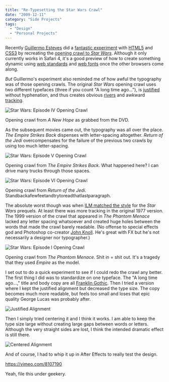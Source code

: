 ```yaml
---
title: "Re-Typesetting the Star Wars Crawl"
date: "2009-12-11"
category: "Side Projects"
tags:
  - "Design"
  - "Personal Projects"
---
```


Recently [Guillermo Esteves](http://www.gesteves.com/ "Guillermo Esteves – Web design & stuff.") did a [fantastic experiment](http://www.gesteves.com/experiments/starwars.html "Star Wars Episode IV: A NEW HOPE") with [HTML5](http://dev.w3.org/html5/spec/Overview.html "HTML5") and [CSS3](http://www.w3.org/TR/css3-roadmap/ "Introduction to CSS3") by recreating the [opening crawl to _Star Wars_](http://en.wikipedia.org/wiki/Star_Wars_opening_crawl "Star Wars opening crawl - Wikipedia, the free encyclopedia"). Although it only currently works in Safari 4, it's a good preview of how to create something dynamic using [web standards](http://www.webstandards.org/ "The Web Standards Project") and [web fonts](http://www.alistapart.com/issues/296 "A List Apart: Issue 296") once the other browsers come along.

_But_ Guillermo's experiment also reminded me of how awful the typography was of those opening crawls. The original _Star Wars_ opening crawl uses two different typefaces (three if you count "A long time ago…"), is [justified](http://en.wikipedia.org/wiki/Justification_(typesetting) "Justification (typesetting) - Wikipedia, the free encyclopedia") without hyphenation, and thus creates obvious [rivers](http://en.wikipedia.org/wiki/River_(typography) "River (typography) - Wikipedia, the free encyclopedia") and awkward [tracking](http://en.wikipedia.org/wiki/Tracking_(typography) "Letter-spacing - Wikipedia, the free encyclopedia").

![Star Wars: Episode IV Opening Crawl](/images/ep-iv_crawl.jpg)

Opening crawl from _A New Hope_ as grabbed from the DVD.

As the subsequent movies came out, the typography was all over the place. _The Empire Strikes Back_ dispenses with letter-spacing altogether. _Return of the Jedi_ overcompensates for the failure of the previous two crawls by using too much letter-spacing.

![Star Wars: Episode V Opening Crawl](/images/ep-v_crawl.jpg)

Opening crawl from _The Empire Strikes Back_. What happened here? I can drive many trucks through those spaces.

![Star Wars: Episode VI Opening Crawl](/images/ep-vi_crawl.jpg)

Opening crawl from _Return of the Jedi_. Standbackafewfeetandtrytoreadthatlastparagraph.

The absolute worst though was when [ILM matched the style](http://www.starwars.com/episode-i/bts/production/f19990602/index.html?page=1 "StarWars.com | At First Glance") for the _Star Wars_ prequels. At least there was more tracking in the original 1977 version. The 1999 version of the crawl that appeared in _The Phantom Menace_ lacked any letter spacing whatsoever and created huge holes between the words that made the crawl barely readable. (No offense to special effects god and Photoshop co-creator [John Knoll](http://en.wikipedia.org/wiki/John_Knoll "John Knoll - Wikipedia, the free encyclopedia"). He's great with FX but he's not necessarily a designer nor typographer.)

![Star Wars: Episode I Opening Crawl](/images/ep-i_crawl.jpg)

Opening crawl from _The Phantom Menace_. Shit in = shit out. It's a tragedy that they used _Empire_ as the model.

I set out to do a quick experiment to see if I could redo the crawl any better. The first thing I did was to standardize on one typeface. The "A long time ago…," title and body copy are all [Franklin Gothic](http://en.wikipedia.org/wiki/Franklin_Gothic "Franklin Gothic - Wikipedia, the free encyclopedia"). Then I tried a version where I kept the justified alignment but decreased the type size. The copy becomes much more readable, but feels too small and loses that epic quality George Lucas was probably after.

![Justified Alignment](/images/redo_crawl_justified.gif)

Then I simply tried centering it and I think it works. I am able to keep the type size large without creating large gaps between words or letters. Although the very straight sides are lost, I think the intended dramatic effect is still there.

![Centered Alignment](/images/redo_crawl_centered.gif)

And of course, I had to whip it up in After Effects to really test the design.

https://vimeo.com/8107190

Yeah, file this under geekery.
